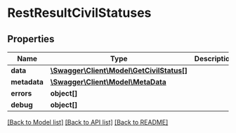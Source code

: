 # RestResultCivilStatuses

## Properties

 Name         | Type                                                            | Description | Notes      
--------------|-----------------------------------------------------------------|-------------|------------
 **data**     | [**\Swagger\Client\Model\GetCivilStatus[]**](GetCivilStatus.md) |             | [optional] 
 **metadata** | [**\Swagger\Client\Model\MetaData**](MetaData.md)               |             | [optional] 
 **errors**   | **object[]**                                                    |             | [optional] 
 **debug**    | **object[]**                                                    |             | [optional] 

[[Back to Model list]](../../README.md#documentation-for-models) [[Back to API list]](../../README.md#documentation-for-api-endpoints) [[Back to README]](../../README.md)


